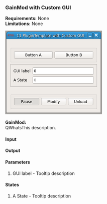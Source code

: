 ### GainMod with Custom GUI

**Requirements:** None  
**Limitations:** None  

![GainMod with Custom GUI GUI](gain_mod.png)

<!--start-->
<p><b>GainMod:</b><br>QWhatsThis description.</p>
<!--end-->

#### Input


#### Output


#### Parameters
1. GUI label - Tooltip description

#### States
1. A State - Tooltip description
